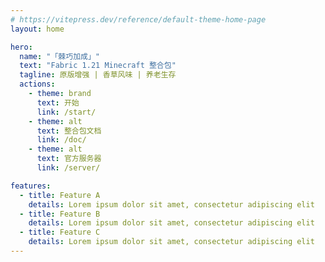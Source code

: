 ```yaml
---
# https://vitepress.dev/reference/default-theme-home-page
layout: home

hero:
  name: "「棘巧加成」"
  text: "Fabric 1.21 Minecraft 整合包"
  tagline: 原版增强 | 香草风味 | 养老生存
  actions:
    - theme: brand
      text: 开始
      link: /start/
    - theme: alt
      text: 整合包文档
      link: /doc/
    - theme: alt
      text: 官方服务器
      link: /server/

features:
  - title: Feature A
    details: Lorem ipsum dolor sit amet, consectetur adipiscing elit
  - title: Feature B
    details: Lorem ipsum dolor sit amet, consectetur adipiscing elit
  - title: Feature C
    details: Lorem ipsum dolor sit amet, consectetur adipiscing elit
---
```


